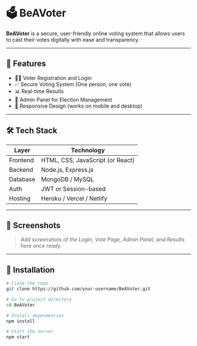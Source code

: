 # 🗳️ BeAVoter

**BeAVoter** is a secure, user-friendly online voting system that allows users to cast their votes digitally with ease and transparency.

---

## 🚀 Features

- 🧑‍💼 Voter Registration and Login
- ✅ Secure Voting System (One person, one vote)
- 📊 Real-time Results
- 🔐 Admin Panel for Election Management
- 📱 Responsive Design (works on mobile and desktop)

---

## 🛠️ Tech Stack

| Layer       | Technology          |
|-------------|---------------------|
| Frontend    | HTML, CSS, JavaScript (or React) |
| Backend     | Node.js, Express.js |
| Database    | MongoDB / MySQL     |
| Auth        | JWT or Session-based |
| Hosting     | Heroku / Vercel / Netlify |

---

## 📸 Screenshots

> _Add screenshots of the Login, Vote Page, Admin Panel, and Results here once ready._

---

## 🔧 Installation

```bash
# Clone the repo
git clone https://github.com/your-username/BeAVoter.git

# Go to project directory
cd BeAVoter

# Install dependencies
npm install

# Start the server
npm start
